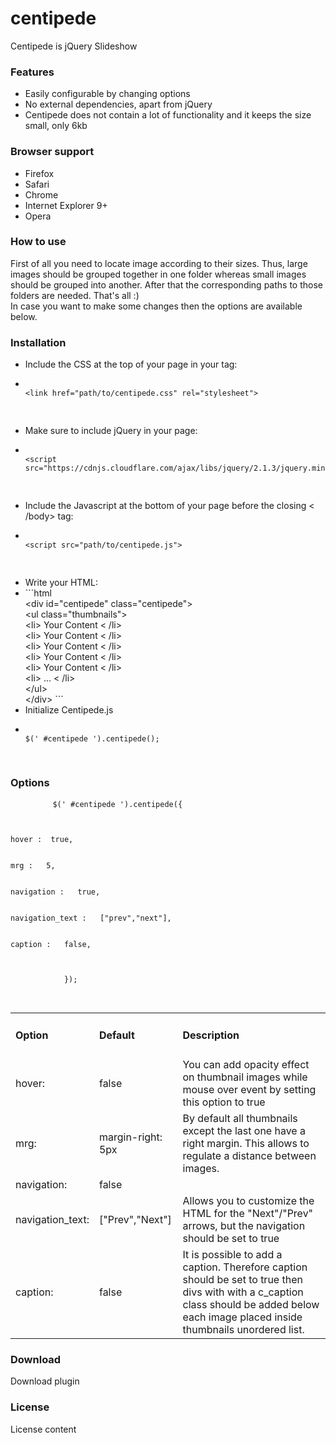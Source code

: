 # centipede
Centipede is jQuery Slideshow

<h3>Features</h3>
<div class="section_content">
    <ul class="features_list">
        <li><span>Easily configurable by changing options</span></li>
        <li><span>No external dependencies, apart from jQuery</span></li>
        <li><span>Centipede does not contain a lot of functionality and it keeps the size small, only 6kb</span></li>
    </ul>
</div>

<h3>Browser support</h3>
<div class="section_content">
    <ul class="browser_support_list">
        <li><span>Firefox</span></li>
        <li><span>Safari</span></li>
        <li><span>Chrome</span></li>
        <li><span>Internet Explorer 9+</span></li>
        <li><span>Opera</span></li>
    </ul>
</div>
 <h3>How to use</h3>
<div class="section_content">
    <p class="how_to_use_desc">
        First of all you need to locate image according to their sizes. Thus, large images should be grouped together in one folder whereas small images should be grouped into another.
        After that the corresponding paths to those folders are needed. That's all :) <br>
        In case you want to make some changes then the options are available below.
    </p>
</div>
<h3>Installation</h3>
<div class="section_content">
    <ul class="installation_list">
        <li>Include the CSS at the top of your page in your <head> tag:</li>
        <li>
        <pre class="cnt_code">
            <code>
<span><</span>link href="path/to/centipede.css" rel=<span>"stylesheet"</span>>
            </code>
        </pre>
        </li>
        <li>Make sure to include jQuery in your page:</li>
        <li>
            <pre class="cnt_code">
                <code>
<span><</span>script <span>src</span>=<span>"https://cdnjs.cloudflare.com/ajax/libs/jquery/2.1.3/jquery.min.js"</span>>
                </code>
            </pre>
        </li>
        <li>Include the Javascript at the bottom of your page before the closing < /body> tag:</li>
        <li>
            <pre class="cnt_code">
                <code>
<span><</span>script <span class="cnt_attr">src</span>=<span class="cnt_string">"path/to/centipede.js"</span>>
                </code>
            </pre>
        </li>
        <li>Write your HTML:</li>
        <li>
                ```html
<div><span><</span>div <span class="cnt_attr">id</span>=<span class="cnt_string">"centipede"</span> class=<span class="cnt_string">"centipede"</span>> </div>
<div class="cnt_html"><span><</span>ul class=<span class="cnt_string">"thumbnails"</span>></div>
        <div class="cnt_ul">
            <div><span><span><</span>li></span> Your Content <span><</span> <span class="cnt_attr">/li></span></div>
            <div><span><span><</span>li></span> Your Content <span><</span> <span class="cnt_attr">/li></span></div>
            <div><span><span><</span>li></span> Your Content <span><</span> <span class="cnt_attr">/li></span></div>
            <div><span><span><</span>li></span> Your Content <span><</span> <span class="cnt_attr">/li></span></div>
            <div><span><span><</span>li></span> Your Content <span><</span> <span class="cnt_attr">/li></span></div>
            <div><span><span><</span>li></span> ... <span><</span> <span class="cnt_attr">/li></span> </div>
        </div>
<div class="cnt_html"><span><</span>/ul></div>
<span><</span>/div>
                ```
        </li>
        <li>Initialize Centipede.js</li>
        <li>
         <pre class="cnt_code">
            <code>
$(<span class="cnt_string">' #centipede '</span>).centipede();
            </code>
         </pre>
        </li>
    </ul>
</div>

<h3>Options</h3>
<div class="section_content">
    <pre class="cnt_code">
        <code>$(<span class="cnt_string">' #centipede '</span>).centipede({
                <div>
                    <div><span>hover&nbsp;: </span><span>&nbsp;true</span>,</div>
                    <div><span>mrg&nbsp;:  </span><span>&nbsp;5</span>, </div>
                    <div><span>navigation&nbsp;:  </span><span>&nbsp;true</span>, </div>
                    <div><span>navigation_text&nbsp;:  </span><span>&nbsp;["prev","next"]</span>, </div>
                    <div><span>caption&nbsp;:  </span><span>&nbsp;false</span>, </div>
                </div>
            });
        </code>
    </pre>
</div>

<table class="options_list">
    <tr>
        <td><h4>Option</h4></td>
        <td><h4>Default</h4></td>
        <td><h4>Description</h4></td>
    </tr>
    <tr>
        <td class="key">hover:</td>
        <td class="default">false</td>
        <td class="value">You can add opacity effect on thumbnail images while mouse over event by setting this option to <span class="selected">true</span></td>
    </tr>
    <tr>
        <td class="key">mrg:</td>
        <td class="default">margin-right: 5px</td>
        <td class="value">By default all thumbnails except the last one have a right margin. This allows to regulate a distance between images.</td>
    </tr>
    <tr>
        <td class="key">navigation:</td>
        <td class="default">false</td>
        <td class="value"></td>
    </tr>
    <tr>
        <td class="key">navigation_text:</td>
        <td class="default">["Prev","Next"]</td>
        <td class="value">Allows you to customize the HTML for the "Next"/"Prev" arrows, but the <span class="selected">navigation</span> should be set to true</td>
    </tr>
    <tr>
        <td class="key">caption:</td>
        <td class="default">false</td>
        <td class="value">It is possible to add a caption. Therefore <span class="selected">caption</span> should be set to true
            then divs with with a <span class="selected">c_caption</span> class should be added below each image placed inside <span class="selected">thumbnails</span> unordered list. </td>
    </tr>
</table>
<h3>Download</h3>
<div class="section_content">
    Download plugin
</div>
<h3>License</h3>
<div class="section_content">
    License content
</div>

